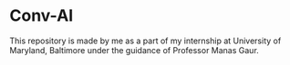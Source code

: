 # Conv-AI
This repository is made by me as a part of my internship at University of Maryland, Baltimore under the guidance of Professor Manas Gaur.
